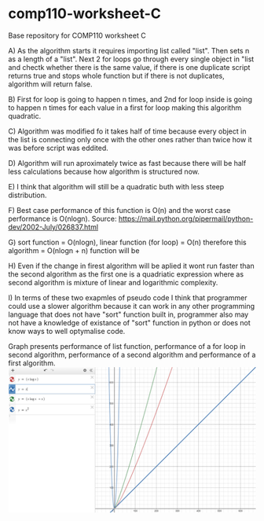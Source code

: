 # comp110-worksheet-C
Base repository for COMP110 worksheet C

A) As the algorithm starts it requires importing list called "list". Then sets n as a length of a "list". Next 2 for loops go through every single object in "list and chectk whether there is the same value, if there is one duplicate script returns true and stops whole function but if there is not duplicates, algorithm will return false.

B) First for loop is going to happen n times, and 2nd for loop inside is going to happen n times for each value in a first for loop making this algorithm quadratic.

C) Algorithm was modified fo it takes half of time because every object in the list is connecting only once with the other ones rather than twice how it was before script was eddited.

D) Algorithm will run aproximately twice as fast because there will be half less calculations because how algorithm is structured now.

E) I think that algorithm will still be a quadratic buth with less steep distribution.

F) Best case performance of this function is O(n) and the worst case performance is O(nlogn). Source: https://mail.python.org/pipermail/python-dev/2002-July/026837.html

G) sort function = O(nlogn), linear function (for loop) = O(n) therefore this algorithm = O(nlogn + n) function will be 

H) Even if the change in firest algorithm will be aplied it wont run faster than the second algorithm as the first one is a quadriatic expression where as second algorithm is mixture of linear and logarithmic complexity.

I) In terms of these two exapmles of pseudo code I think that programmer could use a slower algorithm because it can work in any other programming language that does not have "sort" function built in, programmer also may not have a knowledge of existance of "sort" function in python or does not know ways to well optymalise code.


Graph presents performance of list function, performance of a for loop in second algorithm, performance of a second algorithm and performance of a first algorithm.
<img src="QuestionG.png" alt="QuestionG">
